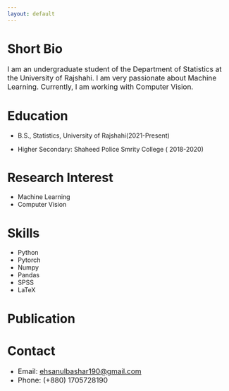 ```yaml
---
layout: default
---
```


# Short Bio

<span style="font-size: 16px;">
I am an undergraduate student of the Department of Statistics at the University of Rajshahi. I am very passionate about Machine Learning. Currently, I am working with Computer Vision.
</span>

# Education
* B.S., Statistics, University of Rajshahi(2021-Present)

* Higher Secondary: Shaheed Police Smrity College ( 2018-2020)</span>


# Research Interest

* Machine Learning
* Computer Vision

# Skills

* Python
* Pytorch
* Numpy
* Pandas
* SPSS
* LaTeX


# Publication


# Contact

 * <span style="font-size: 16px;">Email: ehsanulbashar190@gmail.com </span>
 * <span style="font-size: 16px;">Phone: (+880) 1705728190 </span>




